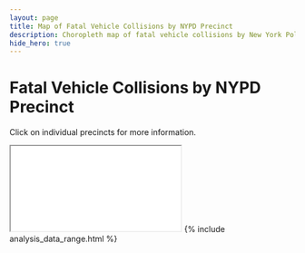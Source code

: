 ```yaml
---
layout: page
title: Map of Fatal Vehicle Collisions by NYPD Precinct
description: Choropleth map of fatal vehicle collisions by New York Police Department (NYPD) precinct in New York City (NYC) 
hide_hero: true
---
```

# Fatal Vehicle Collisions by NYPD Precinct
Click on individual precincts for more information.

<iframe src="precinct_fatal_map.html"></iframe>
{% include analysis_data_range.html %}
